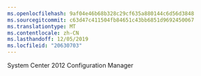 ```yaml
---
ms.openlocfilehash: 9af04e46b68b328c29cf635a880144c6d56d3848
ms.sourcegitcommit: c63d47c411504fb84651c43bb6851d9692450067
ms.translationtype: MT
ms.contentlocale: zh-CN
ms.lasthandoff: 12/05/2019
ms.locfileid: "20630703"
---
```

<Token xmlns:xlink="http://www.w3.org/1999/xlink">System Center 2012 Configuration Manager</Token>